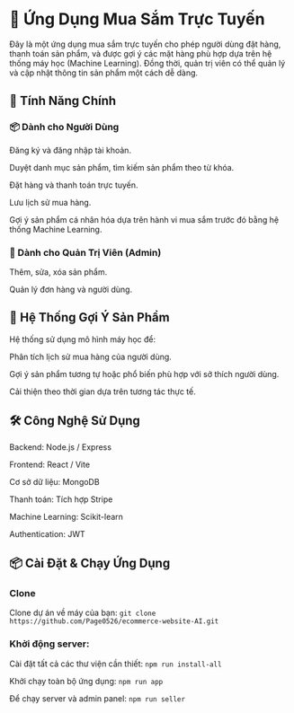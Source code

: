# 🛒 Ứng Dụng Mua Sắm Trực Tuyến
Đây là một ứng dụng mua sắm trực tuyến cho phép người dùng đặt hàng, thanh toán sản phẩm, và được gợi ý các mặt hàng phù hợp dựa trên hệ thống máy học (Machine Learning). Đồng thời, quản trị viên có thể quản lý và cập nhật thông tin sản phẩm một cách dễ dàng.

## 🚀 Tính Năng Chính
### 📦 Dành cho Người Dùng
Đăng ký và đăng nhập tài khoản.

Duyệt danh mục sản phẩm, tìm kiếm sản phẩm theo từ khóa.

Đặt hàng và thanh toán trực tuyến.

Lưu lịch sử mua hàng.

Gợi ý sản phẩm cá nhân hóa dựa trên hành vi mua sắm trước đó bằng hệ thống Machine Learning.

### 🔧 Dành cho Quản Trị Viên (Admin)
Thêm, sửa, xóa sản phẩm.

Quản lý đơn hàng và người dùng.

## 🧠 Hệ Thống Gợi Ý Sản Phẩm
Hệ thống sử dụng mô hình máy học để:

Phân tích lịch sử mua hàng của người dùng.

Gợi ý sản phẩm tương tự hoặc phổ biến phù hợp với sở thích người dùng.

Cải thiện theo thời gian dựa trên tương tác thực tế.

## 🛠️ Công Nghệ Sử Dụng
Backend: Node.js / Express 

Frontend: React / Vite 

Cơ sở dữ liệu: MongoDB 

Thanh toán: Tích hợp Stripe

Machine Learning: Scikit-learn 

Authentication: JWT

## 📦 Cài Đặt & Chạy Ứng Dụng
### Clone 
Clone dự án về máy của bạn: ```git clone https://github.com/Page0526/ecommerce-website-AI.git```

### Khởi động server:
Cài đặt tất cả các thư viện cần thiết: ```npm run install-all```

Khởi chạy toàn bộ ứng dụng: ```npm run app```

Để chạy server và admin panel: ```npm run seller```
